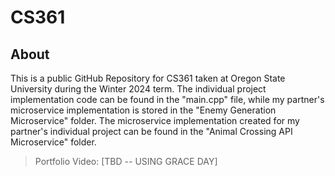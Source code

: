 # CS361
## About
This is a public GitHub Repository for CS361 taken at Oregon State University during the Winter 2024 term. The individual project implementation code can be found in the "main.cpp" file, while my partner's microservice implementation is stored in the "Enemy Generation Microservice" folder. The microservice implementation created for my partner's individual project can be found in the "Animal Crossing API Microservice" folder.
> Portfolio Video: [TBD -- USING GRACE DAY]
